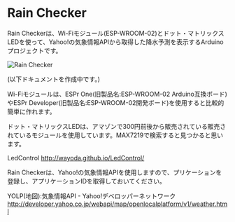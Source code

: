 # Rain Checker

Rain Checkerは、Wi-Fiモジュール(ESP-WROOM-02)とドット・マトリックスLEDを使って、Yahoo!の気象情報APIから取得した降水予測を表示するArduinoプロジェクトです。

![Rain Checker](https://raw.githubusercontent.com/keiso/rain-checker/master/image/img_2378_640x480.jpg)

(以下ドキュメントを作成中です。)

Wi-Fiモジュールは、ESPr One(旧製品名:ESP-WROOM-02 Arduino互換ボード)やESPr Developer(旧製品名:ESP-WROOM-02開発ボード)を使用すると比較的簡単に作れます。

ドット・マトリックスLEDは、アマゾンで300円前後から販売されている販売されているモジュールを使用しています。MAX7219で検索すると見つかると思います。

LedControl
http://wayoda.github.io/LedControl/

Rain Checkerは、Yahoo!の気象情報APIを使用しますので、プリケーションを登録し、アプリケーションIDを取得しておいてください。

YOLP(地図):気象情報API - Yahoo!デベロッパーネットワーク
http://developer.yahoo.co.jp/webapi/map/openlocalplatform/v1/weather.html
